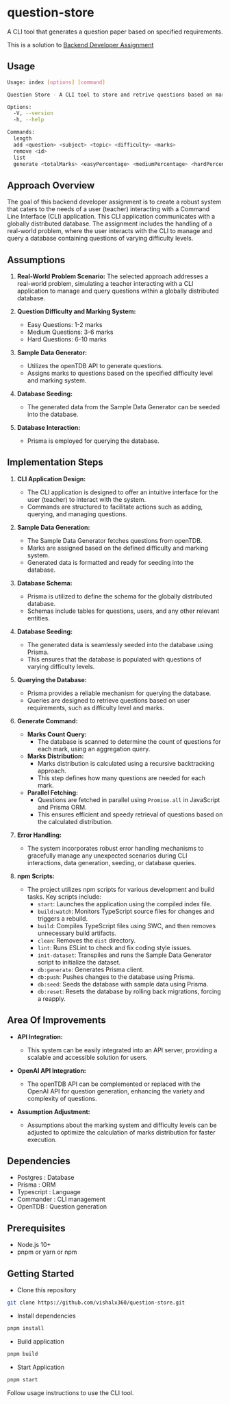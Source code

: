 # question-store

A CLI tool that generates a question paper based on specified requirements.

This is a solution to [Backend Developer Assignment](https://santoshbaggam.notion.site/Coding-Assignment-f91feb20dce34ab39428ebe8a5131e4e)

## Usage

```bash
Usage: index [options] [command]

Question Store - A CLI tool to store and retrive questions based on marks.

Options:
  -V, --version                                                               output the version number
  -h, --help                                                                  display help for command

Commands:
  length                                                                      Outputs number of questions stored
  add <question> <subject> <topic> <difficulty> <marks>                       Add a question to the store
  remove <id>                                                                 Remove a question from the store
  list                                                                        List all questions in the store
  generate <totalMarks> <easyPercentage> <mediumPercentage> <hardPercentage>  Generate a question paper
```

## Approach Overview

The goal of this backend developer assignment is to create a robust system that caters to the needs of a user (teacher) interacting with a Command Line Interface (CLI) application. This CLI application communicates with a globally distributed database. The assignment includes the handling of a real-world problem, where the user interacts with the CLI to manage and query a database containing questions of varying difficulty levels.

## Assumptions

1. **Real-World Problem Scenario:** The selected approach addresses a real-world problem, simulating a teacher interacting with a CLI application to manage and query questions within a globally distributed database.

2. **Question Difficulty and Marking System:**
   - Easy Questions: 1-2 marks
   - Medium Questions: 3-6 marks
   - Hard Questions: 6-10 marks

3. **Sample Data Generator:**
   - Utilizes the openTDB API to generate questions.
   - Assigns marks to questions based on the specified difficulty level and marking system.

4. **Database Seeding:**
   - The generated data from the Sample Data Generator can be seeded into the database.

5. **Database Interaction:**
   - Prisma is employed for querying the database.

## Implementation Steps

1. **CLI Application Design:**
   - The CLI application is designed to offer an intuitive interface for the user (teacher) to interact with the system.
   - Commands are structured to facilitate actions such as adding, querying, and managing questions.

2. **Sample Data Generation:**
   - The Sample Data Generator fetches questions from openTDB.
   - Marks are assigned based on the defined difficulty and marking system.
   - Generated data is formatted and ready for seeding into the database.

3. **Database Schema:**
   - Prisma is utilized to define the schema for the globally distributed database.
   - Schemas include tables for questions, users, and any other relevant entities.

4. **Database Seeding:**
   - The generated data is seamlessly seeded into the database using Prisma.
   - This ensures that the database is populated with questions of varying difficulty levels.

5. **Querying the Database:**
   - Prisma provides a reliable mechanism for querying the database.
   - Queries are designed to retrieve questions based on user requirements, such as difficulty level and marks.

6. **Generate Command:**
   - **Marks Count Query:**
     - The database is scanned to determine the count of questions for each mark, using an aggregation query.
   - **Marks Distribution:**
     - Marks distribution is calculated using a recursive backtracking approach.
     - This step defines how many questions are needed for each mark.
   - **Parallel Fetching:**
     - Questions are fetched in parallel using `Promise.all` in JavaScript and Prisma ORM.
     - This ensures efficient and speedy retrieval of questions based on the calculated distribution.

7. **Error Handling:**
   - The system incorporates robust error handling mechanisms to gracefully manage any unexpected scenarios during CLI interactions, data generation, seeding, or database queries.

8. **npm Scripts:**
   - The project utilizes npm scripts for various development and build tasks. Key scripts include:
      - `start`: Launches the application using the compiled index file.
      - `build:watch`: Monitors TypeScript source files for changes and triggers a rebuild.
      - `build`: Compiles TypeScript files using SWC, and then removes unnecessary build artifacts.
      - `clean`: Removes the `dist` directory.
      - `lint`: Runs ESLint to check and fix coding style issues.
      - `init-dataset`: Transpiles and runs the Sample Data Generator script to initialize the dataset.
      - `db:generate`: Generates Prisma client.
      - `db:push`: Pushes changes to the database using Prisma.
      - `db:seed`: Seeds the database with sample data using Prisma.
      - `db:reset`: Resets the database by rolling back migrations, forcing a reapply.

## Area Of Improvements

- **API Integration:**
  - This system can be easily integrated into an API server, providing a scalable and accessible solution for users.

- **OpenAI API Integration:**
  - The openTDB API can be complemented or replaced with the OpenAI API for question generation, enhancing the variety and complexity of questions.

- **Assumption Adjustment:**
  - Assumptions about the marking system and difficulty levels can be adjusted to optimize the calculation of marks distribution for faster execution.

## Dependencies

- Postgres : Database
- Prisma : ORM
- Typescript : Language
- Commander : CLI management
- OpenTDB : Question generation

## Prerequisites

- Node.js 10+
- pnpm or yarn or npm

## Getting Started

- Clone this repository

```bash
git clone https://github.com/vishalx360/question-store.git
```

- Install dependencies

```bash
pnpm install
```

- Build application

```bash
pnpm build
```

- Start Application

```bash
pnpm start
```

Follow usage instructions to use the CLI tool.

